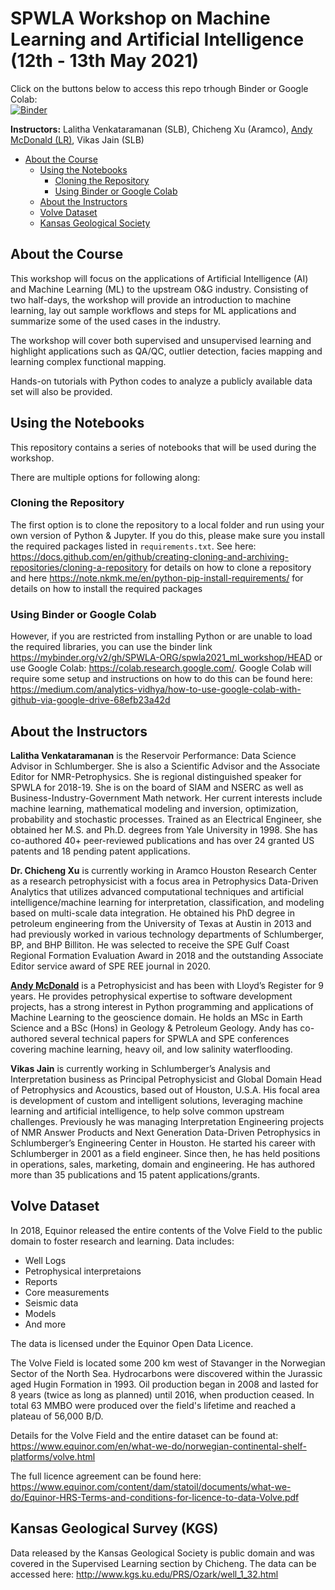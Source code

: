 # SPWLA Workshop on Machine Learning and Artificial Intelligence (12th - 13th May 2021)

Click on the buttons below to access this repo trhough Binder or Google Colab:  
[![Binder](https://mybinder.org/badge_logo.svg)](https://mybinder.org/v2/gh/SPWLA-ORG/spwla2021_ml_workshop/HEAD)

**Instructors:** Lalitha Venkataramanan (SLB), Chicheng Xu (Aramco), [Andy McDonald (LR)](https://github.com/andymcdgeo), Vikas Jain (SLB)

- [About the Course](#about-the-course)
  * [Using the Notebooks](#using-the-notebooks)
    + [Cloning the Repository](#cloning-the-repository)
    + [Using Binder or Google Colab](#using-binder-or-google-colab)
  * [About the Instructors](#about-the-instructors)
  * [Volve Dataset](#volve-dataset)
  * [Kansas Geological Society](#kansas-geological-society-(KGS))

## About the Course

This workshop will focus on the applications of Artificial Intelligence (AI) and Machine Learning (ML) to the upstream O&G industry. Consisting of two half-days, the workshop will provide an introduction to machine learning, lay out sample workflows and steps for ML applications and summarize some of the used cases in the industry.

The workshop will cover both supervised and unsupervised learning and highlight applications such as QA/QC, outlier detection, facies mapping and learning complex functional mapping.

Hands-on tutorials with Python codes to analyze a publicly available data set will also be provided.

## Using the Notebooks
This repository contains a series of notebooks that will be used during the workshop. 

There are multiple options for following along:

### Cloning the Repository
The first option is to clone the repository to a local folder and run using your own version of Python & Jupyter. If you do this, please make sure you install the required packages listed in `requirements.txt`. See here: https://docs.github.com/en/github/creating-cloning-and-archiving-repositories/cloning-a-repository for details on how to clone a repository and here https://note.nkmk.me/en/python-pip-install-requirements/ for details on how to install the required packages


### Using Binder or Google Colab
However, if you are restricted from installing Python or are unable to load the required libraries, you can use the binder link https://mybinder.org/v2/gh/SPWLA-ORG/spwla2021_ml_workshop/HEAD or use Google Colab: https://colab.research.google.com/. Google Colab will require some setup and instructions on how to do this can be found here: https://medium.com/analytics-vidhya/how-to-use-google-colab-with-github-via-google-drive-68efb23a42d



## About the Instructors

**Lalitha Venkataramanan** is the Reservoir Performance: Data Science Advisor in Schlumberger. She is also a Scientific Advisor and the Associate Editor for NMR-Petrophysics. She is regional distinguished speaker for SPWLA for 2018-19. She is on the board of SIAM and NSERC as well as Business-Industry-Government Math network. Her current interests include machine learning, mathematical modeling and inversion, optimization, probability and stochastic processes. Trained as an Electrical Engineer, she obtained her M.S. and Ph.D. degrees from Yale University in 1998. She has co-authored 40+ peer-reviewed publications and has over 24 granted US patents and 18 pending patent applications.

**Dr. Chicheng Xu** is currently working in Aramco Houston Research Center as a research petrophysicist with a focus area in Petrophysics Data-Driven Analytics that utilizes advanced computational techniques and artificial intelligence/machine learning for interpretation, classification, and modeling based on multi-scale data integration. He obtained his PhD degree in petroleum engineering from the University of Texas at Austin in 2013 and had previously worked in various technology departments of Schlumberger, BP, and BHP Billiton. He was selected to receive the SPE Gulf Coast Regional Formation Evaluation Award in 2018 and the outstanding Associate Editor service award of SPE REE journal in 2020.

[**Andy McDonald**](https://github.com/andymcdgeo) is a Petrophysicist and has been with Lloyd’s Register for 9 years. He provides petrophysical expertise to software development projects, has a strong interest in Python programming and applications of Machine Learning to the geoscience domain. He holds an MSc in Earth Science and a BSc (Hons) in Geology & Petroleum Geology. Andy has co-authored several technical papers for SPWLA and SPE conferences covering machine learning, heavy oil, and low salinity waterflooding.

**Vikas Jain** is currently working in Schlumberger’s Analysis and Interpretation business as Principal Petrophysicist and Global Domain Head of Petrophysics and Acoustics, based out of Houston, U.S.A. His focal area is development of custom and intelligent solutions, leveraging machine learning and artificial intelligence, to help solve common upstream challenges. Previously he was managing Interpretation Engineering projects of NMR Answer Products and Next Generation Data-Driven Petrophysics in Schlumberger’s Engineering Center in Houston. He started his career with Schlumberger in 2001 as a field engineer. Since then, he has held positions in operations, sales, marketing, domain and engineering. He has authored more than 35 publications and 15 patent applications/grants.

## Volve Dataset
In 2018, Equinor released the entire contents of the Volve Field to the public domain to foster research and learning. 
Data includes:
- Well Logs 
- Petrophysical interpretaions
- Reports
- Core measurements
- Seismic data
- Models
- And more

The data is licensed under the Equinor Open Data Licence.

The Volve Field is located some 200 km west of Stavanger in the Norwegian Sector of the North Sea. Hydrocarbons were discovered within the Jurassic aged Hugin Formation in 1993. Oil production began in 2008 and lasted for 8 years (twice as long as planned) until 2016, when production ceased. In total 63 MMBO were produced over the field's lifetime and reached a plateau of 56,000 B/D.

Details for the Volve Field and the entire dataset can be found at: https://www.equinor.com/en/what-we-do/norwegian-continental-shelf-platforms/volve.html

The full licence agreement can be found here: https://www.equinor.com/content/dam/statoil/documents/what-we-do/Equinor-HRS-Terms-and-conditions-for-licence-to-data-Volve.pdf


## Kansas Geological Survey (KGS)
Data released by the Kansas Geological Society is public domain and was covered in the Supervised Learning section by Chicheng.
The data can be accessed here: http://www.kgs.ku.edu/PRS/Ozark/well_1_32.html

